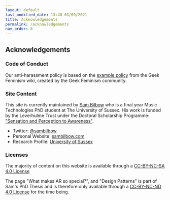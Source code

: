 ```yaml
---
layout: default
last_modified_date: 13:40 03/09/2021
title: Acknowledgements
permalink: /acknowledgements
nav_order: 8
---
```

## Acknowledgements

### Code of Conduct 

Our anti-harassment policy is based on the [example policy](http://geekfeminism.wikia.com/wiki/Community_anti-harassment) from the Geek Feminism wiki, created by the Geek Feminism community.

### Site Content
This site is currently maintained by [Sam Bilbow](https://twitter.com/sambilbow) who is a final year Music Technologies PhD student at The University of Sussex. His work is funded by the Leverhulme Trust under the Doctoral Scholarship Programme: ["Sensation and Perception to Awareness"](https://www.sussex.ac.uk/sensation).
- Twitter: [@sambilbow](https://twitter.com/sambilbow)
- Personal Website: [sambilbow.com](https://sambilbow.com)
- Research Profile: [University of Sussex](https://profiles.sussex.ac.uk/p376006-sam-bilbow)

### Licenses
The majority of content on this website is available through a [CC-BY-NC-SA 4.0 License](LICENSE-CC-BY-NC-SA)

The page "What makes AR so special?", and "Design Patterns" is part of Sam's PhD Thesis and is therefore only available through a [CC-BY-NC-ND 4.0 License](LICENSE-CC-BY-NC-ND) for the time being.